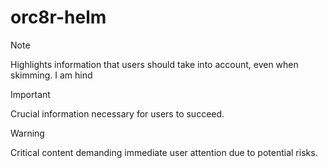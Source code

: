 # orc8r-helm

> [!NOTE]
> Highlights information that users should take into account, even when skimming.
>I am hind

> [!IMPORTANT]
> Crucial information necessary for users to succeed.

> [!WARNING]
> Critical content demanding immediate user attention due to potential risks.
